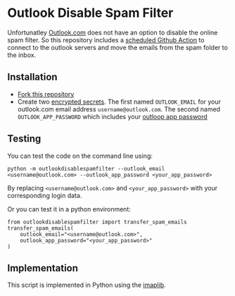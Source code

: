 # Outlook Disable Spam Filter
Unfortunatley [Outlook.com](http://outlook.live.com) does not have an option to disable the online spam filter. So this repository includes a [scheduled Github Action](https://docs.github.com/en/actions/reference/events-that-trigger-workflows#scheduled-events) to connect to the outlook servers and move the emails from the spam folder to the inbox. 

## Installation 
- [Fork this repository](https://github.com/jan-janssen/outlook-disable-spam-filter/fork)
- Create two [encrypted secrets](https://docs.github.com/en/actions/reference/encrypted-secrets). The first named `OUTLOOK_EMAIL` for your outlook.com email address `username@outlook.com`. The second named `OUTLOOK_APP_PASSWORD` which includes your [outloop app password](https://support.microsoft.com/en-us/account-billing/using-app-passwords-with-apps-that-don-t-support-two-step-verification-5896ed9b-4263-e681-128a-a6f2979a7944)

## Testing 
You can test the code on the command line using: 
```
python -m outlookdisablespamfilter --outlook_email <username@outlook.com> --outlook_app_password <your_app_password>
```
By replacing `<username@outlook.com>` and `<your_app_password>` with your corresponding login data. 

Or you can test it in a python environment:
```
from outlookdisablespamfilter import transfer_spam_emails
transfer_spam_emails(
    outlook_email="<username@outlook.com>",
    outlook_app_password="<your_app_password>"
)
```

## Implementation
This script is implemented in Python using the [imaplib](https://docs.python.org/3/library/imaplib.html). 

